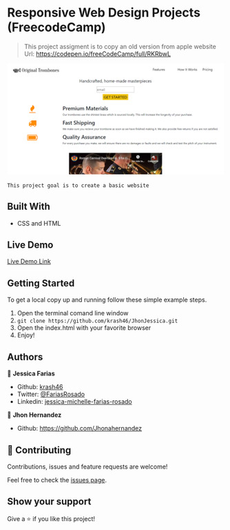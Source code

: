 # Responsive Web Design Projects (FreecodeCamp)

> This project assigment is to copy an old version from apple website
Url: https://codepen.io/freeCodeCamp/full/RKRbwL

![screenshot](/assets/Images/screenshot.png)

    This project goal is to create a basic website

## Built With

- CSS and HTML

## Live Demo

[Live Demo Link](https://krash46.github.io/EmmaJessi/)


## Getting Started

To get a local copy up and running follow these simple example steps.

1. Open the terminal comand line window
2. ``` git clone https://github.com/krash46/JhonJessica.git ```
3. Open the index.html with your favorite browser
4. Enjoy!


## Authors

👤 **Jessica Farias**

- Github: [krash46](https://github.com/krash46)
- Twitter: [@FariasRosado](https://twitter.com/FariasRosado)
- Linkedin: [jessica-michelle-farias-rosado](https://www.linkedin.com/in/jessica-michelle-farias-rosado/)

👤 **Jhon Hernandez**

- Github: https://github.com/Jhonahernandez

## 🤝 Contributing

Contributions, issues and feature requests are welcome!

Feel free to check the [issues page](issues/).

## Show your support

Give a ⭐️ if you like this project!
